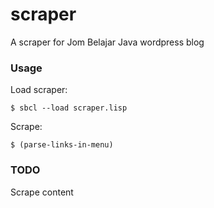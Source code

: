 # scraper

A scraper for Jom Belajar Java wordpress blog

### Usage

Load scraper:

```
$ sbcl --load scraper.lisp
```

Scrape:

```
$ (parse-links-in-menu)
```

### TODO

Scrape content
